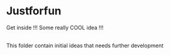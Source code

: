 # Justforfun
Get inside !!! Some really COOL idea !!!

<br/> This folder contain initial ideas that needs further development
